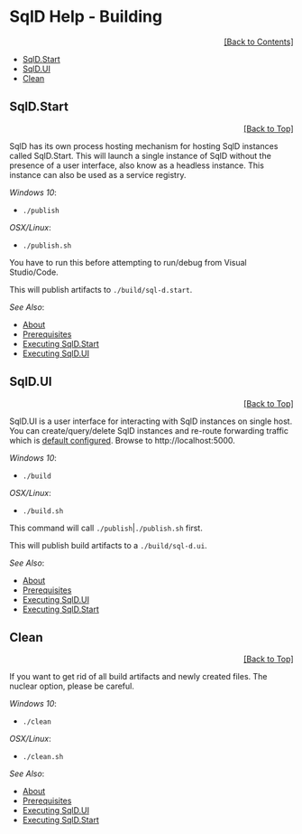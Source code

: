 ﻿# SqlD Help - Building

<div align="right">
	<a href="https://github.com/RealOrko/sql-d/blob/master/docs/_.md#sqld-help---contents">[Back to Contents]</a>
</div>

  * [SqlD.Start](#sqldstart)
  * [SqlD.UI](#sqldui)
  * [Clean](#clean)

## SqlD.Start

<div align="right">
	<a href="#sqld-help---building">[Back to Top]</a>
</div>

SqlD has its own process hosting mechanism for hosting SqlD instances called SqlD.Start. This will launch a single instance of SqlD without the presence of a user interface, also know 
as a headless instance. This instance can also be used as a service registry. 

*Windows 10*:
 - `./publish`

*OSX/Linux*:
 - `./publish.sh`

You have to run this before attempting to run/debug from Visual Studio/Code.

This will publish artifacts to `./build/sql-d.start`.

 *See Also*:

  - [About](https://github.com/RealOrko/sql-d/blob/master/docs/about.md)
  - [Prerequisites](https://github.com/RealOrko/sql-d/blob/master/docs/prerequisites.md)
  - [Executing SqlD.Start](https://github.com/RealOrko/sql-d/blob/master/docs/executing.md#sqldstart)
  - [Executing SqlD.UI](https://github.com/RealOrko/sql-d/blob/master/docs/executing.md#sqldui)

## SqlD.UI

<div align="right">
	<a href="#sqld-help---building">[Back to Top]</a>
</div>

SqlD.UI is a user interface for interacting with SqlD instances on single host. You can create/query/delete SqlD instances and re-route forwarding traffic which is 
[default configured](https://github.com/RealOrko/sql-d/blob/master/docs/configuration.md#defaults). Browse to http://localhost:5000. 

*Windows 10*:
 - `./build`

*OSX/Linux*:
 - `./build.sh`

This command will call `./publish`|`./publish.sh` first.

This will publish build artifacts to a `./build/sql-d.ui`. 

 *See Also*:

  - [About](https://github.com/RealOrko/sql-d/blob/master/docs/about.md)
  - [Prerequisites](https://github.com/RealOrko/sql-d/blob/master/docs/prerequisites.md)
  - [Executing SqlD.UI](https://github.com/RealOrko/sql-d/blob/master/docs/executing.md#sqldui)
  - [Executing SqlD.Start](https://github.com/RealOrko/sql-d/blob/master/docs/executing.md#sqldstart)

## Clean

<div align="right">
	<a href="#sqld-help---building">[Back to Top]</a>
</div>

If you want to get rid of all build artifacts and newly created files. The nuclear option, please be careful.

*Windows 10*:
 - `./clean`

*OSX/Linux*:
 - `./clean.sh`

 *See Also*:

  - [About](https://github.com/RealOrko/sql-d/blob/master/docs/about.md)
  - [Prerequisites](https://github.com/RealOrko/sql-d/blob/master/docs/prerequisites.md)
  - [Executing SqlD.UI](https://github.com/RealOrko/sql-d/blob/master/docs/executing.md#sqldui)
  - [Executing SqlD.Start](https://github.com/RealOrko/sql-d/blob/master/docs/executing.md#sqldstart)
